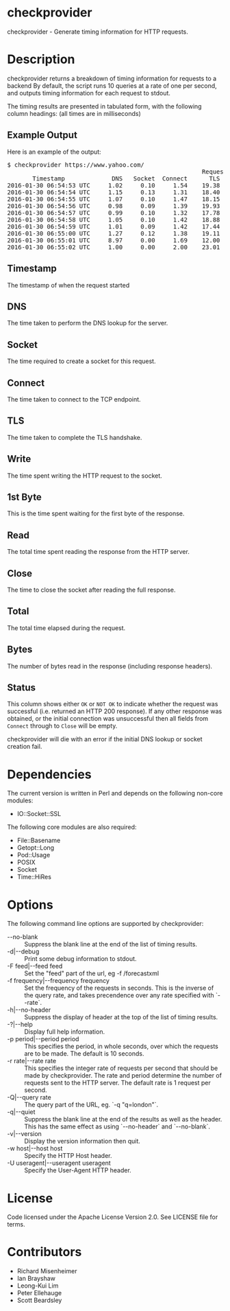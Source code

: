 # checkprovider
checkprovider - Generate timing information for HTTP requests.

# Description
checkprovider returns a breakdown of timing information for requests to
a backend By default, the script runs 10
queries at a rate of one per second, and outputs timing information for each
request to stdout. 

The timing results are presented in tabulated form, with the following column
headings: (all times are in milliseconds)

## Example Output

Here is an example of the output:

<pre>
$ checkprovider https://www.yahoo.com/
                                                      Request Times (ms)
       Timestamp             DNS   Socket  Connect      TLS    Write  1stByte     Read    Close    Total   Bytes Status
2016-01-30 06:54:53 UTC     1.02     0.10     1.54    19.38     0.10    67.87   227.48     0.32   318.14  432019 OK (200)
2016-01-30 06:54:54 UTC     1.15     0.13     1.31    18.40     0.10    70.84   403.08     0.24   495.38  439123 OK (200)
2016-01-30 06:54:55 UTC     1.07     0.10     1.47    18.15     0.09    66.33   234.07     0.22   321.65  437772 OK (200)
2016-01-30 06:54:56 UTC     0.98     0.09     1.39    19.93     0.09    65.90   258.00     0.34   346.88  433950 OK (200)
2016-01-30 06:54:57 UTC     0.99     0.10     1.32    17.78     0.09   104.22   268.77     0.26   393.73  433018 OK (200)
2016-01-30 06:54:58 UTC     1.05     0.10     1.42    18.88     0.06    78.30   279.99     0.22   380.18  433947 OK (200)
2016-01-30 06:54:59 UTC     1.01     0.09     1.42    17.44     0.10    63.76   241.61     0.30   325.90  441893 OK (200)
2016-01-30 06:55:00 UTC     1.27     0.12     1.38    19.11     0.07    74.45   279.24     0.51   376.29  439629 OK (200)
2016-01-30 06:55:01 UTC     8.97     0.00     1.69    12.00     0.00    85.00   213.00     6.00   326.96  439342 OK (200)
2016-01-30 06:55:02 UTC     1.00     0.00     2.00    23.01     0.00    68.99   264.00     1.00   360.00  440608 OK (200)
</pre>

## Timestamp

The timestamp of when the request started

## DNS

The time taken to perform the DNS lookup for the server.

## Socket

The time required to create a socket for this request.

## Connect

The time taken to connect to the TCP endpoint.

## TLS

The time taken to complete the TLS handshake.

## Write

The time spent writing the HTTP request to the socket.

## 1st Byte

This is the time spent waiting for the first byte of the response.

## Read

The total time spent reading the response from the HTTP server.

## Close

The time to close the socket after reading the full response.

## Total

The total time elapsed during the request.

## Bytes

The number of bytes read in the response (including response headers).

## Status

This column shows either `OK` or `NOT OK` to indicate whether the request
was successful (i.e. returned an HTTP 200 response). If any other response
was obtained, or the initial connection was unsuccessful then all fields from
`Connect` through to `Close` will be empty.

checkprovider will die with an error if the initial DNS lookup or socket creation fail.

# Dependencies

The current version is written in Perl and depends on the following non-core modules:
 * IO::Socket::SSL

The following core modules are also required:
 * File::Basename
 * Getopt::Long
 * Pod::Usage
 * POSIX
 * Socket
 * Time::HiRes

# Options

The following command line options are supported by checkprovider:

<dl>
<dt>--no-blank</dt>
<dd>Suppress the blank line at the end of the list of timing results.</dd>

<dt>-d|--debug</dt>
<dd>Print some debug information to stdout.</dd>

<dt>-F feed|--feed feed</dt>
<dd>Set the "feed" part of the url, eg -f /forecastxml</dd>

<dt>-f frequency|--frequency frequency</dt>
<dd>Set the frequency of the requests in seconds. This is the inverse of the query rate, and takes precendence over any rate specified with `--rate`.</dd>

<dt>-h|--no-header</dt>
<dd>Suppress the display of header at the top of the list of timing results.</dd>

<dt>-?|--help</dt>
<dd>Display full help information.</dd>

<dt>-p period|--period period</dt>
<dd>This specifies the period, in whole seconds, over which the requests are to be made. The default is 10 seconds.</dd>

<dt>-r rate|--rate rate</dt>
<dd>This specifies the integer rate of requests per second that should be made by checkprovider. The rate and period determine the number of requests sent to the HTTP server. The default rate is 1 request per second.</dd>

<dt>-Q|--query rate</dt>
<dd>The query part of the URL, eg. `-q "q=london"`.</dd>

<dt>-q|--quiet</dt>
<dd>Suppress the blank line at the end of the results as well as the header. This has the same effect as using `--no-header` and `--no-blank`.</dd>

<dt>-v|--version</dt>
<dd>Display the version information then quit.</dd>

<dt>-w host|--host host</dt>
<dd>Specify the HTTP Host header.</dd>

<dt>-U useragent|--useragent useragent</dt>
<dd>Specify the User-Agent HTTP header.</dd>
</dl>

# License

Code licensed under the Apache License Version 2.0. See LICENSE file for terms.

# Contributors

 * Richard Misenheimer
 * Ian Brayshaw
 * Leong-Kui Lim
 * Peter Ellehauge
 * Scott Beardsley
